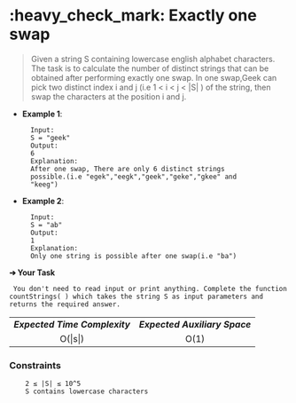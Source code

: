 <h1>:heavy_check_mark: Exactly one swap </h1>
<blockquote>Given a string S containing lowercase english alphabet characters. The task is to calculate the number of distinct strings that can be obtained after performing exactly one swap.
In one swap,Geek can pick two distinct index i and j (i.e 1 < i < j < |S| ) of the string, then swap the characters at the position i and j.</blockquote>

* **Example 1**:<br>

        Input:
        S = "geek"
        Output: 
        6
        Explanation: 
        After one swap, There are only 6 distinct strings 
        possible.(i.e "egek","eegk","geek","geke","gkee" and 
        "keeg")

* **Example 2**:<br>

        Input:
        S = "ab"
        Output: 
        1
        Explanation:
        Only one string is possible after one swap(i.e "ba")

**➔ Your Task**

     You don't need to read input or print anything. Complete the function countStrings( ) which takes the string S as input parameters and returns the required answer.

<table align="center">
      <tr><td><em><b>Expected Time Complexity</td> <td><em><b>Expected Auxiliary Space</td></tr>
      <tr><td align="center">O(|s|)</td> <td align="center">O(1)</td></tr>
</table>

### **Constraints** 

        2 ≤ |S| ≤ 10^5
        S contains lowercase characters